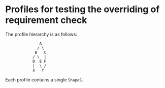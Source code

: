# Profiles for testing the overriding of requirement check


The profile hierarchy is as follows:

```
               A 
              / \
             B   C
            / \  |
            D  E F
            |  \ /
            X   Y
```

Each profile contains a single `ShapeS`.
